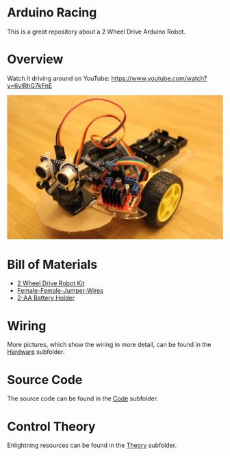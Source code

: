# Arduino Racing
This is a great repository about a 2 Wheel Drive Arduino Robot.

# Overview
Watch it driving around on YouTube: https://www.youtube.com/watch?v=6vIRhG7kFnE

![alt text](https://github.com/DeepThoughtZero/ArduinoRacing/blob/master/Hardware/Arduino_2WD_Robot_Wiring0.jpg)

# Bill of Materials
* [2 Wheel Drive Robot Kit](https://www.ebay.de/itm/2WD-Robot-Motor-Smart-Car-Auto-Chassis-Roboter-Kit-Speed-Encoder-fuer-Arduino-/272486453430)
* [Female-Female-Jumper-Wires](https://www.amazon.de/dp/B00NBO4F76)
* [2-AA Battery Holder](https://www.amazon.de/dp/B004ANLJOY )

# Wiring
More pictures, which show the wiring in more detail, can be found in the [Hardware](https://github.com/DeepThoughtZero/ArduinoRacing/tree/master/Hardware) subfolder.

# Source Code
The source code can be found in the [Code](https://github.com/DeepThoughtZero/ArduinoRacing/tree/master/src) subfolder.

# Control Theory
Enlightning resources can be found in the [Theory](https://github.com/DeepThoughtZero/ArduinoRacing/tree/master/Theory) subfolder.
